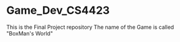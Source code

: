 # Game_Dev_CS4423
This is the Final Project repository
The name of the Game is called "BoxMan's World"
